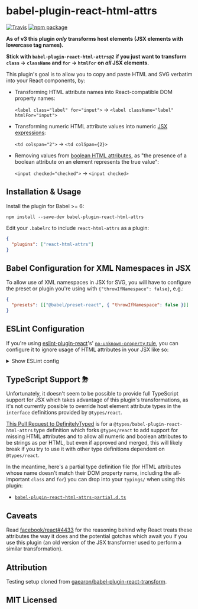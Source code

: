 # babel-plugin-react-html-attrs

[![Travis][travis-badge]][travis]
[![npm package][npm-badge]][npm]

**As of v3 this plugin _only_ transforms host elements (JSX elements with lowercase tag names).**

**Stick with `babel-plugin-react-html-attrs@2` if you just want to transform `class` → `className` and `for` → `htmlFor` on _all_ JSX elements.**

This plugin's goal is to allow you to copy and paste HTML and SVG verbatim into your React components, by:

- Transforming HTML attribute names into React-compatible DOM property names:

  `<label class="label" for="input">` → `<label className="label" htmlFor="input">`

- Transforming numeric HTML attribute values into numeric [JSX expressions](https://reactjs.org/docs/introducing-jsx.html#embedding-expressions-in-jsx):

  `<td colspan="2">` → `<td colSpan={2}>`

- Removing values from [boolean HTML attributes](https://html.spec.whatwg.org/#boolean-attributes), as "the presence of a boolean attribute on an element represents the true value":

  `<input checked="checked">` → `<input checked>`

## Installation & Usage

Install the plugin for Babel >= 6:

```
npm install --save-dev babel-plugin-react-html-attrs
```

Edit your `.babelrc` to include `react-html-attrs` as a plugin:

```json
{
  "plugins": ["react-html-attrs"]
}
```

## Babel Configuration for XML Namespaces in JSX

To allow use of XML namespaces in JSX for SVG, you will have to configure the preset or plugin you're using with `{"throwIfNamespace": false}`, e.g.:

```json
{
  "presets": [["@babel/preset-react", { "throwIfNamespace": false }]]
}
```

## ESLint Configuration

If you're using [eslint-plugin-react](https://github.com/yannickcr/eslint-plugin-react)'s' [`no-unknown-property` rule](https://github.com/yannickcr/eslint-plugin-react/blob/master/docs/rules/no-unknown-property.md), you can configure it to ignore usage of HTML attributes in your JSX like so:

<details>
<summary>Show ESLint config</summary>
<pre>{
  "react/no-unknown-property": [2, {"ignore": ​["accept-charset", "accesskey", "allowfullscreen", "autocapitalize", "autocomplete", "autocorrect", "autofocus", "autoplay", "autosave", "cellpadding", "cellspacing", "charset", "class", "classid", "colspan", "contenteditable", "contextmenu", "controlslist", "crossorigin", "datetime", "disablepictureinpicture", "disableremoteplayback", "enctype", "for", "formaction", "formenctype", "formmethod", "formnovalidate", "formtarget", "frameborder", "hreflang", "http-equiv", "inputmode", "itemid", "itemprop", "itemref", "itemscope", "itemtype", "keyparams", "keytype", "marginheight", "marginwidth", "maxlength", "mediagroup", "minlength", "nomodule", "novalidate", "playsinline", "radiogroup", "readonly", "referrerpolicy", "rowspan", "spellcheck", "srcdoc", "srclang", "srcset", "tabindex", "usemap", "accent-height", "alignment-baseline", "arabic-form", "baseline-shift", "cap-height", "clip-path", "clip-rule", "color-interpolation", "color-interpolation-filters", "color-profile", "color-rendering", "dominant-baseline", "enable-background", "fill-opacity", "fill-rule", "flood-color", "flood-opacity", "font-family", "font-size", "font-size-adjust", "font-stretch", "font-style", "font-variant", "font-weight", "glyph-name", "glyph-orientation-horizontal", "glyph-orientation-vertical", "horiz-adv-x", "horiz-origin-x", "image-rendering", "letter-spacing", "lighting-color", "marker-end", "marker-mid", "marker-start", "overline-position", "overline-thickness", "paint-order", "panose-1", "pointer-events", "rendering-intent", "shape-rendering", "stop-color", "stop-opacity", "strikethrough-position", "strikethrough-thickness", "stroke-dasharray", "stroke-dashoffset", "stroke-linecap", "stroke-linejoin", "stroke-miterlimit", "stroke-opacity", "stroke-width", "text-anchor", "text-decoration", "text-rendering", "underline-position", "underline-thickness", "unicode-bidi", "unicode-range", "units-per-em", "v-alphabetic", "v-hanging", "v-ideographic", "v-mathematical", "vector-effect", "vert-adv-y", "vert-origin-x", "vert-origin-y", "word-spacing", "writing-mode", "x-height", "xlink:actuate", "xlink:arcrole", "xlink:href", "xlink:role", "xlink:show", "xlink:title", "xlink:type", "xml:base", "xml:lang", "xml:space", "xmlns:xlink"]}]
}</pre>
</details>

## TypeScript Support ⛈

Unfortunately, it doesn't seem to be possible to provide full TypeScript support for JSX which takes advantage of this plugin's transformations, as it's not currently possible to override host element attribute types in the `interface` definitions provided by `@types/react`.

[This Pull Request to DefinitelyTyped](https://github.com/DefinitelyTyped/DefinitelyTyped/pull/44416) is for a `@types/babel-plugin-react-html-attrs` type definition which forks `@types/react` to add support for missing HTML attributes and to allow all numeric and boolean attributes to be strings as per HTML, but even if approved and merged, this will likely break if you try to use it with other type definitions dependent on `@types/react`.

In the meantime, here's a partial type definition file (for HTML attributes whose name doesn't match their DOM property name, including the all-important `class` and `for`) you can drop into your `typings/` when using this plugin:

- [`babel-plugin-react-html-attrs-partial.d.ts`](typings/babel-plugin-react-html-attrs-partial.d.ts)

## Caveats

Read [facebook/react#4433](https://github.com/facebook/react/issues/4433) for the reasoning behind why React treats these attributes the way it does and the potential gotchas which await you if you use this plugin (an old version of the JSX transformer used to perform a similar transformation).

## Attribution

Testing setup cloned from [gaearon/babel-plugin-react-transform](https://github.com/gaearon/babel-plugin-react-transform).

## MIT Licensed

[travis-badge]: https://img.shields.io/travis/insin/babel-plugin-react-html-attrs/master.png?style=flat-square
[travis]: https://travis-ci.org/insin/babel-plugin-react-html-attrs
[npm-badge]: https://img.shields.io/npm/v/babel-plugin-react-html-attrs.png?style=flat-square
[npm]: https://www.npmjs.org/package/babel-plugin-react-html-attrs
